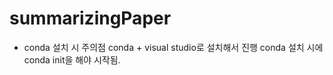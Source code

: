 # summarizingPaper






* conda 설치 시 주의점 
conda + visual studio로 설치해서 진행 
conda 설치 시에 conda init을 해야 시작됨. 
